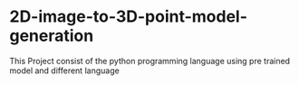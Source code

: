 # 2D-image-to-3D-point-model-generation
This Project consist of the python programming language using pre trained model and different language
